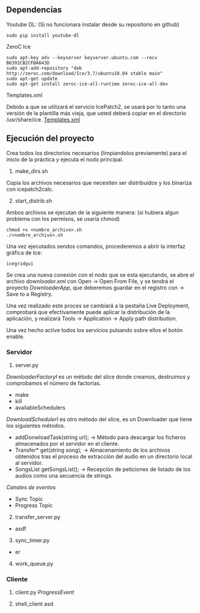 ## Dependencias
Youtube DL: (Si no funcionara instalar desde su repositorio en github)
```
sudo pip install youtube-dl
```
ZeroC Ice
```
sudo apt-key adv --keyserver keyserver.ubuntu.com --recv B6391CB2CFBA643D
sudo apt-add-repository "deb http://zeroc.com/download/Ice/3.7/ubuntu18.04 stable main"
sudo apt-get update
sudo apt-get install zeroc-ice-all-runtime zeroc-ice-all-dev

```
Templates.xml

Debido a que se utilizará el servicio IcePatch2, se usará por lo tanto una versión de la plantilla más vieja, que usted deberá copiar en el directorio /usr/share/ice. [Templates.xml](https://github.com/javirmones/youtube2mp3/blob/development/resources/templates.xml)


## Ejecución del proyecto

Crea todos los directorios necesarios (limpiandolos previamente) para el inicio de la práctica y ejecuta el nodo principal.
1.  make_dirs.sh

Copia los archivos necesarios que necesiten ser distribuidos y los binariza con icepatch2calc.

2. start_distrib.sh

Ambos archivos se ejecutan de la siguiente manera: (si hubiera algun problema con los permisos, se usaría chmod)
```
chmod +x <nombre_archivo>.sh
./<nombre_archivo>.sh
```
Una vez ejecutados sendos comandos, procederemos a abrir la interfaz gráfica de Ice:
```
icegridgui
```
Se crea una nueva conexión con el nodo que se esta ejecutando, se abre el archivo *downloader.xml* con Open -> Open From File, y se tendrá el proyecto *DownloaderApp*, que deberemos guardar en el registro con -> Save to a Registry.

Una vez realizado este proces se cambiará a la pestaña Live Deployment, comprobará que efectivamente puede aplicar la distribución de la aplicación, y realizará Tools -> Application -> Apply path distribution.

Una vez hecho active todos los servicios pulsando sobre ellos el botón enable.

### Servidor
1. server.py

*DownloaderFactoryI* es un método del slice donde creamos, destruimos y comprobamos el número de factorias.
  * make
  * kill
  * availableSchedulers

*DownloadSchedulerI* es otro método del slice, es un Downloader que tiene los siguientes métodos. 
 * addDonwloadTask(string url); -> Método para descargar los ficheros almacenados por el servidor en el cliente.
 * Transfer* get(string song); -> Almacenamiento de los archivos obtenidos tras el proceso de extracción del audio en un directorio local al servidor.
 * SongsList getSongsList(); -> Recepción de peticiones de listado de los audios como una secuencia de strings.
  
*Canales de eventos*
  * Sync Topic
  * Progress Topic
 
2. transfer_server.py
  * asdf

3. sync_timer.py
  * er

4. work_queue.py

### Cliente
1. client.py
*ProgressEvent*


2. shell_client
asd

